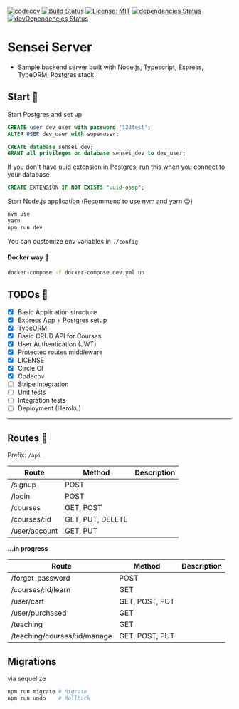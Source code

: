 [![codecov](https://codecov.io/gh/yhagio/sensei-server/branch/master/graph/badge.svg)](https://codecov.io/gh/yhagio/sensei-server)
[![Build Status](https://travis-ci.org/yhagio/sensei-server.svg?branch=master)](https://travis-ci.org/yhagio/sensei-server)
[![License: MIT](https://img.shields.io/badge/License-MIT-green.svg)](https://github.com/yhagio/sensei-server/blob/master/LICENSE)
[![dependencies Status](https://david-dm.org/yhagio/sensei-server/status.svg)](https://david-dm.org/yhagio/sensei-server)
[![devDependencies Status](https://david-dm.org/yhagio/sensei-server/dev-status.svg)](https://david-dm.org/yhagio/sensei-server?type=dev)

# Sensei Server

- Sample backend server built with Node.js, Typescript, Express, TypeORM, Postgres stack

## Start 🚀

Start Postgres and set up

```sql
CREATE user dev_user with password '123test';
ALTER USER dev_user with superuser;

CREATE database sensei_dev;
GRANT all privileges on database sensei_dev to dev_user;
```

If you don't have uuid extension in Postgres,
run this when you connect to your database

```sql
CREATE EXTENSION IF NOT EXISTS "uuid-ossp";
```

Start Node.js application (Recommend to use nvm and yarn 😊)

```sh
nvm use
yarn
npm run dev
```

You can customize env variables in `./config`

#### Docker way 🐳

```sh
docker-compose -f docker-compose.dev.yml up
```

## TODOs 👷

- [x] Basic Application structure
- [x] Express App + Postgres setup
- [x] TypeORM
- [x] Basic CRUD API for Courses
- [x] User Authentication (JWT)
- [x] Protected routes middleware
- [x] LICENSE
- [x] Circle CI
- [x] Codecov
- [ ] Stripe integration
- [ ] Unit tests
- [ ] Integration tests
- [ ] Deployment (Heroku)

---

## Routes 🚙

Prefix: `/api`

| Route         | Method           | Description |
| ------------- | ---------------- | ----------- |
| /signup       | POST             |             |
| /login        | POST             |             |
| /courses      | GET, POST        |             |
| /courses/:id  | GET, PUT, DELETE |             |
| /user/account | GET, PUT         |             |

**...in progress**

| Route                        | Method         | Description |
| ---------------------------- | -------------- | ----------- |
| /forgot_password             | POST           |             |
| /courses/:id/learn           | GET            |             |
| /user/cart                   | GET, POST, PUT |             |
| /user/purchased              | GET            |             |
| /teaching                    | GET            |             |
| /teaching/courses/:id/manage | GET, POST, PUT |             |

## Migrations

via sequelize

```sh
npm run migrate # Migrate
npm run undo    # Rollback
```
